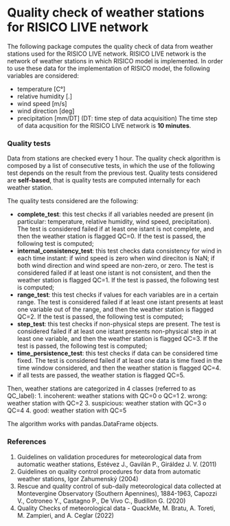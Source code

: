# Quality check of weather stations for RISICO LIVE network
The following package computes the quality check of data from weather stations used for the RISICO LIVE network.
RISICO LIVE network is the network of weather stations in which RISICO model is implemented.
In order to use these data for the implementation of RISICO model, the following variables are considered:
- temperature [C°]
- relative humidity [.]
- wind speed [m/s]
- wind direction [deg]
- precipitation [mm/DT] (DT: time step of data acquisition)
The time step of data acqusition for the RISICO LIVE network is **10 minutes**.

### Quality tests
Data from stations are checked every 1 hour. The quality check algorithm is composed by a list of consecutive tests, in which the use of the following test depends on the result from the previous test.
Quality tests considered are **self-based**, that is quality tests are computed internally for each weather station.

The quality tests considered are the following:
- **complete_test**: this test checks if all variables needed are present (in particular: temperature, relative humidity, wind speed, precipitation). The test is considered failed if at least one istant is not complete, and then the weather station is flagged QC=0. If the test is passed, the following test is computed;
- **internal_consistency_test**: this test checks data consistency for wind in each time instant: if wind speed is zero when wind direciton is NaN; if both wind direction and wind speed are non-zero, or zero. The test is considered failed if at least one istant is not consistent, and then the weather station is flagged QC=1. If the test is passed, the following test is computed;
- **range_test**: this test checks if values for each variables are in a certain range. The test is considered failed if at least one istant presents at least one variable out of the range, and then the weather station is flagged QC=2. If the test is passed, the following test is computed;
- **step_test**: this test checks if non-physical steps are present. The test is considered failed if at least one istant presents non-physical step in at least one variable, and then the weather station is flagged QC=3. If the test is passed, the following test is computed;
- **time_persistence_test**: this test checks if data can be considered time fixed. The test is considered failed if at least one data is time fixed in the time window considered, and then the weather station is flagged QC=4.
- if all tests are passed, the weather station is flagged QC=5.

Then, weather stations are categorized in 4 classes (referred to as QC_label):
    1. incoherent: weather stations with QC=0 o QC=1
    2. wrong: weather station with QC=2
    3. suspicious: weather station with QC=3 o QC=4
    4. good: weather station with QC=5

The algorithm works with pandas.DataFrame objects.

### References
1. Guidelines on validation procedures for meteorological data from automatic weather stations, Estévez J., Gavilán P., Giráldez J. V. (2011)
2. Guidelines on quality control procedures for data from automatic weather stations, Igor Zahumenský (2004)
3. Rescue and quality control of sub-daily meteorological data collected at Montevergine Observatory (Southern Apennines), 1884-1963, Capozzi V., Cotroneo Y., Castagno P., De Vivo C., Budillon G. (2020)
4. Quality Checks of meteorological data - QuackMe, M. Bratu, A. Toreti, M. Zampieri, and A. Ceglar (2022)

